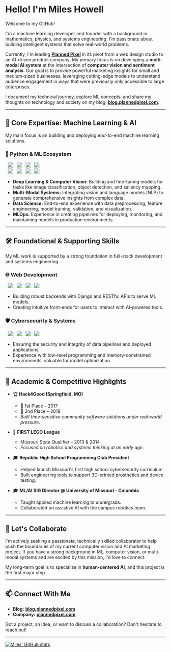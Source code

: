 # Hello! I'm Miles Howell

Welcome to my GitHub!

I'm a machine learning developer and founder with a background in mathematics, physics, and systems engineering. I'm passionate about building intelligent systems that solve real-world problems.

Currently, I'm leading **[Planned Pixel](https://www.plannedpixel.com)** in its pivot from a web design studio to an AI-driven product company. My primary focus is on developing a **multi-modal AI system** at the intersection of **computer vision and sentiment analysis**. Our goal is to provide powerful marketing insights for small and medium-sized businesses, leveraging cutting-edge models to understand audience engagement in ways that were previously only accessible to large enterprises.

I document my technical journey, explore ML concepts, and share my thoughts on technology and society on my blog: **[blog.plannedpixel.com](https://blog.plannedpixel.com)**.

---

## 🧠 Core Expertise: Machine Learning & AI

My main focus is on building and deploying end-to-end machine learning solutions.

### 🐍 Python & ML Ecosystem
<p>
  <img src="https://img.shields.io/badge/PyTorch-EE4C2C?logo=pytorch&logoColor=white" />
  <img src="https://img.shields.io/badge/TensorFlow-FF6F00?logo=tensorflow&logoColor=white" />
  <img src="https://img.shields.io/badge/scikit--learn-f7931e?logo=scikit-learn&logoColor=white" />
  <img src="https://img.shields.io/badge/OpenCV-5C3EE8?logo=opencv&logoColor=white" />
  <br/>
  <img src="https://img.shields.io/badge/Transformers-ffd21f?logo=huggingface&logoColor=black" />
  <img src="https://img.shields.io/badge/pandas-150458?logo=pandas&logoColor=white" />
  <img src="https://img.shields.io/badge/numpy-013243?logo=numpy&logoColor=white" />
  <img src="https://img.shields.io/badge/matplotlib-11557c?logo=python&logoColor=white" />
</p>

-   **Deep Learning & Computer Vision:** Building and fine-tuning models for tasks like image classification, object detection, and saliency mapping.
-   **Multi-Modal Systems:** Integrating vision and language models (NLP) to generate comprehensive insights from complex data.
-   **Data Science:** End-to-end experience with data preprocessing, feature engineering, model training, validation, and visualization.
-   **MLOps:** Experience in creating pipelines for deploying, monitoring, and maintaining models in production environments.

---

## 🛠️ Foundational & Supporting Skills

My ML work is supported by a strong foundation in full-stack development and systems engineering.

### 🌐 Web Development
<p>
  <img src="https://img.shields.io/badge/Django-092e20?logo=django&logoColor=white" />
  <img src="https://img.shields.io/badge/JavaScript-ES6+-f7df1e?logo=javascript&logoColor=black" />
  <img src="https://img.shields.io/badge/HTML5-e34f26?logo=html5&logoColor=white" />
  <img src="https://img.shields.io/badge/CSS3-1572b6?logo=css3&logoColor=white" />
</p>

-   Building robust backends with Django and RESTful APIs to serve ML models.
-   Creating intuitive front-ends for users to interact with AI-powered tools.

### 🛡️ Cybersecurity & Systems
<p>
  <img src="https://img.shields.io/badge/Linux-333333?logo=linux&logoColor=white" />
  <img src="https://img.shields.io/badge/C/C++-00599C?logo=c%2B%2B&logoColor=white" />
  <img src="https://img.shields.io/badge/Wireshark-005498?logo=wireshark&logoColor=white" />
  <img src="https://img.shields.io/badge/Kali_Linux-268BEE?logo=kalilinux&logoColor=white" />
</p>

-   Ensuring the security and integrity of data pipelines and deployed applications.
-   Experience with low-level programming and memory-constrained environments, valuable for model optimization.

---

## 🧬 Academic & Competitive Highlights

-   🏆 **Hack4Good (Springfield, MO)**
    -   🥇 1st Place – 2017
    -   🥈 2nd Place – 2018
    -   *Built time-sensitive community software solutions under real-world pressure.*

-   🤖 **FIRST LEGO League**
    -   Missouri State Qualifier – 2013 & 2014
    -   *Focused on robotics and systems thinking at an early age.*

-   🎓 **Republic High School Programming Club President**
    -   Helped launch Missouri's first high school cybersecurity curriculum.
    -   Built engineering tools to support 3D-printed prosthetics and device testing.

-   🎓 **ML/AI SIG Director @ University of Missouri - Columbia**
    -   Taught applied machine learning to undergrads.
    -   Collaborated on assistive AI with the campus robotics team.

---

## 🔭 Let's Collaborate

I'm actively seeking a passionate, technically skilled collaborator to help push the boundaries of my current computer vision and AI marketing project. If you have a strong background in ML, computer vision, or multi-modal systems and are excited by this mission, I'd love to connect.

My long-term goal is to specialize in **human-centered AI**, and this project is the first major step.

---

## 📫 Connect With Me

-   **Blog:** [**blog.plannedpixel.com**](https://blog.plannedpixel.com)
-   **Company:** [**plannedpixel.com**](https://www.plannedpixel.com)

Got a project, an idea, or want to discuss a collaboration? Don't hesitate to reach out!

---

[![Miles' GitHub stats](https://github-readme-stats.vercel.app/api?username=miles-howell&show_icons=true&theme=dark)](https://github.com/anuraghazra/github-readme-stats)
